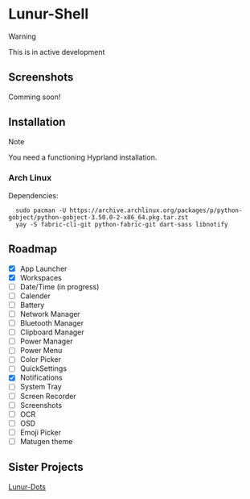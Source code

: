 # Lunur-Shell

> [!WARNING]  
> This is in active development

## Screenshots

Comming soon!

## Installation

> [!NOTE]
> You need a functioning Hyprland installation.

### Arch Linux

Dependencies:
```
  sudo pacman -U https://archive.archlinux.org/packages/p/python-gobject/python-gobject-3.50.0-2-x86_64.pkg.tar.zst
  yay -S fabric-cli-git python-fabric-git dart-sass libnotify
```

## Roadmap

- [x] App Launcher
- [x] Workspaces
- [ ] Date/Time (in progress)
- [ ] Calender
- [ ] Battery
- [ ] Network Manager
- [ ] Bluetooth Manager
- [ ] Clipboard Manager
- [ ] Power Manager
- [ ] Power Menu
- [ ] Color Picker
- [ ] QuickSettings
- [x] Notifications
- [ ] System Tray
- [ ] Screen Recorder
- [ ] Screenshots
- [ ] OCR
- [ ] OSD
- [ ] Emoji Picker
- [ ] Matugen theme

## Sister Projects

[Lunur-Dots](https://github.com/dianaw353/Lunur-Dots)
